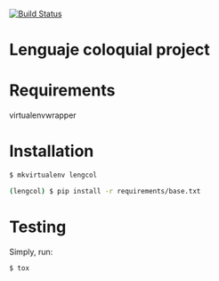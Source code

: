 [![Build Status](https://travis-ci.org/bartsanchez/lengcol.svg?branch=master)](https://travis-ci.org/bartsanchez/lengcol)

# Lenguaje coloquial project

# Requirements

virtualenvwrapper

# Installation

```sh
$ mkvirtualenv lengcol

(lengcol) $ pip install -r requirements/base.txt
```

# Testing

Simply, run:

```sh
$ tox
```
